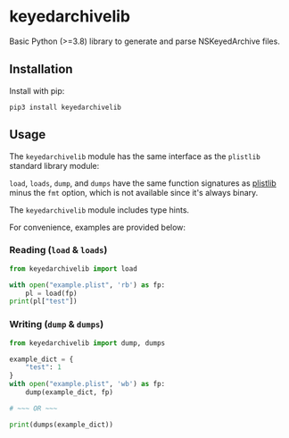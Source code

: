 # keyedarchivelib

Basic Python (>=3.8) library to generate and parse NSKeyedArchive files.

## Installation

Install with pip:

`pip3 install keyedarchivelib`

## Usage

The `keyedarchivelib` module has the same interface as the `plistlib` standard library module:

`load`, `loads`, `dump`, and `dumps` have the same function signatures as
[plistlib](https://docs.python.org/3/library/plistlib.html) minus the `fmt` option, which is not available since it's
always binary.

The `keyedarchivelib` module includes type hints.

For convenience, examples are provided below:

### Reading (`load` & `loads`)

```python
from keyedarchivelib import load

with open("example.plist", 'rb') as fp:
    pl = load(fp)
print(pl["test"])
```

### Writing (`dump` & `dumps`)

```python
from keyedarchivelib import dump, dumps

example_dict = {
    "test": 1
}
with open("example.plist", 'wb') as fp:
    dump(example_dict, fp)

# ~~~ OR ~~~

print(dumps(example_dict))
```

